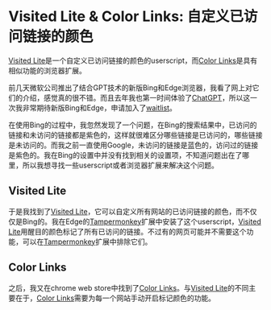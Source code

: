 # Visited Lite & Color Links: 自定义已访问链接的颜色

[Visited Lite](https://greasyfork.org/en/scripts/15173-visited-lite)是一个自定义已访问链接的颜色的userscript，而[Color Links](https://chrome.google.com/webstore/detail/color-links/hiponeioelghhaljfflaaflpccedbdem/related)是具有相似功能的浏览器扩展。
<!--more-->

前几天微软公司推出了结合GPT技术的新版Bing和Edge浏览器，我看了网上对它们的介绍，感觉真的很不错。而且去年我也第一时间体验了[ChatGPT](https://chat.openai.com/chat)，所以这一次我非常期待新版Bing和Edge，申请加入了[waitlist](https://www.bing.com/new)。

在使用Bing的过程中，我忽然发现了一个问题，在Bing的搜索结果中，已访问的链接和未访问的链接都是紫色的，这样就很难区分哪些链接是已访问的，哪些链接是未访问的。而我之前一直使用Google，未访问的链接是蓝色的，访问过的链接是紫色的。我在Bing的设置中并没有找到相关的设置项，不知道问题出在了哪里，所以我想寻找一些userscript或者浏览器扩展来解决这个问题。

## Visited Lite
于是我找到了[Visited Lite](https://greasyfork.org/en/scripts/15173-visited-lite)，它可以自定义所有网站的已访问链接的颜色，而不仅仅是Bing的。我在Edge的[Tampermonkey](https://www.tampermonkey.net/)扩展中安装了这个userscript，[Visited Lite](https://greasyfork.org/en/scripts/15173-visited-lite)用醒目的颜色标记了所有已访问的链接。不过有的网页可能并不需要这个功能，可以在[Tampermonkey](https://www.tampermonkey.net/)扩展中排除它们。

## Color Links
之后，我又在chrome web store中找到了[Color Links](https://chrome.google.com/webstore/detail/color-links/hiponeioelghhaljfflaaflpccedbdem/related)。与[Visited Lite](https://greasyfork.org/en/scripts/15173-visited-lite)的不同主要在于，[Color Links](https://chrome.google.com/webstore/detail/color-links/hiponeioelghhaljfflaaflpccedbdem/related)需要为每一个网站手动开启标记颜色的功能。
